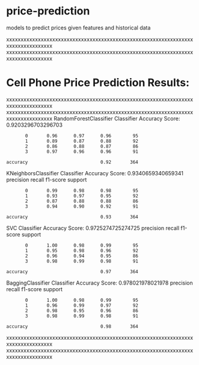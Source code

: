 # price-prediction
models to predict prices given features and historical data

xxxxxxxxxxxxxxxxxxxxxxxxxxxxxxxxxxxxxxxxxxxxxxxxxxxxxxxxxxxxxxxxxxxxxxxxxxxxxxxxx
xxxxxxxxxxxxxxxxxxxxxxxxxxxxxxxxxxxxxxxxxxxxxxxxxxxxxxxxxxxxxxxxxxxxxxxxxxxxxxxxx
# Cell Phone Price Prediction Results: 
xxxxxxxxxxxxxxxxxxxxxxxxxxxxxxxxxxxxxxxxxxxxxxxxxxxxxxxxxxxxxxxxxxxxxxxxxxxxxxxxx
xxxxxxxxxxxxxxxxxxxxxxxxxxxxxxxxxxxxxxxxxxxxxxxxxxxxxxxxxxxxxxxxxxxxxxxxxxxxxxxxx
RandomForestClassifier Classifier Accuracy Score:  0.9203296703296703


           0       0.96      0.97      0.96        95
           1       0.89      0.87      0.88        92
           2       0.86      0.88      0.87        86
           3       0.97      0.96      0.96        91

    accuracy                           0.92       364


KNeighborsClassifier Classifier Accuracy Score:  0.9340659340659341
              precision    recall  f1-score   support

           0       0.99      0.98      0.98        95
           1       0.93      0.97      0.95        92
           2       0.87      0.88      0.88        86
           3       0.94      0.90      0.92        91

    accuracy                           0.93       364


SVC Classifier Accuracy Score:  0.9725274725274725
              precision    recall  f1-score   support

           0       1.00      0.98      0.99        95
           1       0.95      0.98      0.96        92
           2       0.96      0.94      0.95        86
           3       0.98      0.99      0.98        91

    accuracy                           0.97       364


BaggingClassifier Classifier Accuracy Score:  0.978021978021978
              precision    recall  f1-score   support

           0       1.00      0.98      0.99        95
           1       0.96      0.99      0.97        92
           2       0.98      0.95      0.96        86
           3       0.98      0.99      0.98        91

    accuracy                           0.98       364





xxxxxxxxxxxxxxxxxxxxxxxxxxxxxxxxxxxxxxxxxxxxxxxxxxxxxxxxxxxxxxxxxxxxxxxxxxxxxxxxx
xxxxxxxxxxxxxxxxxxxxxxxxxxxxxxxxxxxxxxxxxxxxxxxxxxxxxxxxxxxxxxxxxxxxxxxxxxxxxxxxx
